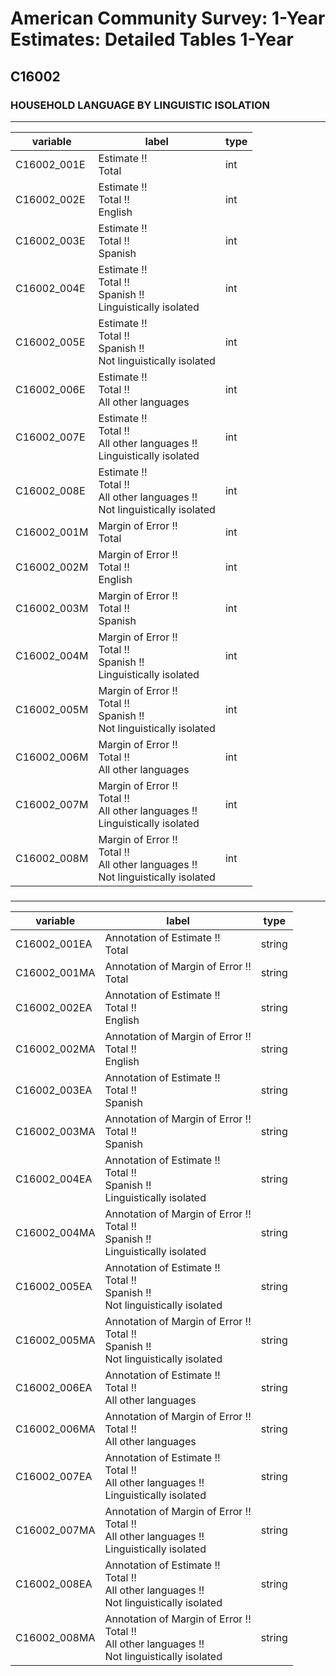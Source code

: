 # American Community Survey: 1-Year Estimates: Detailed Tables 1-Year

## C16002

### HOUSEHOLD LANGUAGE BY LINGUISTIC ISOLATION

___

| variable | label | type |
| ----- | ----- | ----- |
| C16002_001E | Estimate !!<br>Total | int |
| C16002_002E | Estimate !!<br>Total !!<br>English | int |
| C16002_003E | Estimate !!<br>Total !!<br>Spanish | int |
| C16002_004E | Estimate !!<br>Total !!<br>Spanish !!<br>Linguistically isolated | int |
| C16002_005E | Estimate !!<br>Total !!<br>Spanish !!<br>Not linguistically isolated | int |
| C16002_006E | Estimate !!<br>Total !!<br>All other languages | int |
| C16002_007E | Estimate !!<br>Total !!<br>All other languages !!<br>Linguistically isolated | int |
| C16002_008E | Estimate !!<br>Total !!<br>All other languages !!<br>Not linguistically isolated | int |
| C16002_001M | Margin of Error !!<br>Total | int |
| C16002_002M | Margin of Error !!<br>Total !!<br>English | int |
| C16002_003M | Margin of Error !!<br>Total !!<br>Spanish | int |
| C16002_004M | Margin of Error !!<br>Total !!<br>Spanish !!<br>Linguistically isolated | int |
| C16002_005M | Margin of Error !!<br>Total !!<br>Spanish !!<br>Not linguistically isolated | int |
| C16002_006M | Margin of Error !!<br>Total !!<br>All other languages | int |
| C16002_007M | Margin of Error !!<br>Total !!<br>All other languages !!<br>Linguistically isolated | int |
| C16002_008M | Margin of Error !!<br>Total !!<br>All other languages !!<br>Not linguistically isolated | int |
### 

___

| variable | label | type |
| ----- | ----- | ----- |
| C16002_001EA | Annotation of Estimate !!<br>Total | string |
| C16002_001MA | Annotation of Margin of Error !!<br>Total | string |
| C16002_002EA | Annotation of Estimate !!<br>Total !!<br>English | string |
| C16002_002MA | Annotation of Margin of Error !!<br>Total !!<br>English | string |
| C16002_003EA | Annotation of Estimate !!<br>Total !!<br>Spanish | string |
| C16002_003MA | Annotation of Margin of Error !!<br>Total !!<br>Spanish | string |
| C16002_004EA | Annotation of Estimate !!<br>Total !!<br>Spanish !!<br>Linguistically isolated | string |
| C16002_004MA | Annotation of Margin of Error !!<br>Total !!<br>Spanish !!<br>Linguistically isolated | string |
| C16002_005EA | Annotation of Estimate !!<br>Total !!<br>Spanish !!<br>Not linguistically isolated | string |
| C16002_005MA | Annotation of Margin of Error !!<br>Total !!<br>Spanish !!<br>Not linguistically isolated | string |
| C16002_006EA | Annotation of Estimate !!<br>Total !!<br>All other languages | string |
| C16002_006MA | Annotation of Margin of Error !!<br>Total !!<br>All other languages | string |
| C16002_007EA | Annotation of Estimate !!<br>Total !!<br>All other languages !!<br>Linguistically isolated | string |
| C16002_007MA | Annotation of Margin of Error !!<br>Total !!<br>All other languages !!<br>Linguistically isolated | string |
| C16002_008EA | Annotation of Estimate !!<br>Total !!<br>All other languages !!<br>Not linguistically isolated | string |
| C16002_008MA | Annotation of Margin of Error !!<br>Total !!<br>All other languages !!<br>Not linguistically isolated | string |


